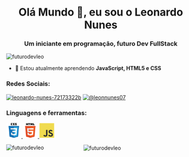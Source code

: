 <h1 align="center">Olá Mundo 👋, eu sou o Leonardo Nunes</h1>
<h3 align="center">Um iniciante em programação, futuro Dev FullStack</h3>

<p align="left"> <img src="https://komarev.com/ghpvc/?username=futurodevleo&label=Profile%20views&color=0e75b6&style=flat" alt="futurodevleo" /> </p>

- 🌱 Estou atualmente aprendendo **JavaScript, HTML5 e CSS**

<h3 align="left">Redes Sociais:</h3>
<p align="left">
<a href="https://linkedin.com/in/leonardo-nunes-72173322b" target="blank"><img align="center" src="https://raw.githubusercontent.com/rahuldkjain/github-profile-readme-generator/master/src/images/icons/Social/linked-in-alt.svg" alt="leonardo-nunes-72173322b" height="30" width="40" /></a>
<a href="https://instagram.com/@leonnunes07" target="blank"><img align="center" src="https://raw.githubusercontent.com/rahuldkjain/github-profile-readme-generator/master/src/images/icons/Social/instagram.svg" alt="@leonnunes07" height="30" width="40" /></a>
</p>

<h3 align="left">Linguagens e ferramentas:</h3>
<p align="left"> <a href="https://www.w3schools.com/css/" target="_blank" rel="noreferrer"> <img src="https://raw.githubusercontent.com/devicons/devicon/master/icons/css3/css3-original-wordmark.svg" alt="css3" width="40" height="40"/> </a> <a href="https://www.w3.org/html/" target="_blank" rel="noreferrer"> <img src="https://raw.githubusercontent.com/devicons/devicon/master/icons/html5/html5-original-wordmark.svg" alt="html5" width="40" height="40"/> </a> <a href="https://developer.mozilla.org/en-US/docs/Web/JavaScript" target="_blank" rel="noreferrer"> <img src="https://raw.githubusercontent.com/devicons/devicon/master/icons/javascript/javascript-original.svg" alt="javascript" width="40" height="40"/> </a> </p>

<p><img align="left" width="40%" src="https://github-readme-stats.vercel.app/api/top-langs?username=futurodevleo&show_icons=true&theme=radical&locale=en&layout=compact" alt="futurodevleo" /></p>

<p>&nbsp;<img align="center" width="45%" src="https://github-readme-stats.vercel.app/api?username=futurodevleo&show_icons=true&theme=merko&locale=en" alt="futurodevleo" /></p>

